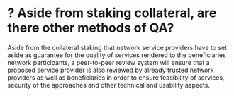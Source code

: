 # ? Aside from staking collateral, are there other methods of QA?

Aside from the collateral staking that network service providers have to set aside as guarantee for the quality of services rendered to the beneficiaries network participants, a peer-to-peer review system will ensure that a proposed service provider is also reviewed by already trusted network providers as well as beneficiaries in order to ensure feasibility of services, security of the approaches and other technical and usability aspects.
